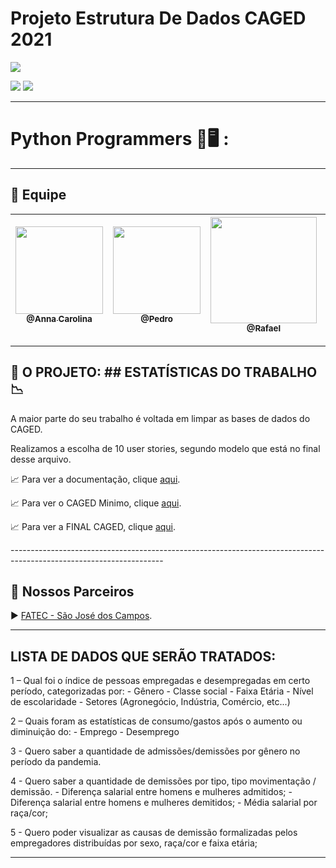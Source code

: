 # Projeto Estrutura De Dados CAGED 2021

<p><img src="https://img.shields.io/badge/Menu%20Principal-Projeto%20Em%20Construção-yellow?style=for-the-badge&logo=appveyor"></p>
<p>
<img src="https://img.shields.io/badge/Tecnologias-Python-blueviolet">
<img src="https://img.shields.io/badge/Tecnologia-Jupyter Notebook-blueviolet">
</p>

 
 --------------------------------------------------------------------------------------------------------------------

<p><h1>Python Programmers 📖🖥️ :</h1></p>
 
 --------------------------------------------------------------------------------------------------------------------
## 	:handshake: Equipe

[<img src="https://github.com/developersapi/LMSApp/blob/main/anna.jpeg" width=140 > <br> <sub> @Anna Carolina </sub>](https://github.com/AnnaCMendes)| [<img src="https://github.com/developersapi/LMSApp/blob/main/pedrofs.jpg" width=140 > <br> <sub> @Pedro  </sub>](https://github.com/PedroSilva201) | [<img  src="https://avatars.githubusercontent.com/u/67149165?v=4" width=170 > <br> <sub> @Rafael </sub>](https://github.com/Rafael-BD) | [<img src="https://github.com/developersapi/LMSApp/blob/main/rafael.jpg" width=140 > <br> <sub> @Rafael </sub>](https://github.com/rafaeldossper)|[<img src="https://avatars.githubusercontent.com/u/64873345?v=4" width=170 > <br> <sub> @Camila </sub>](https://github.com/camilaffpacheco)|
 | :---: |:---:|:---:|:---:|:---:|
 
 
 
 --------------------------------------------------------------------------------------------------------------------
## :microscope: O PROJETO:  ## ESTATÍSTICAS DO TRABALHO 📉

 A maior parte do seu trabalho é voltada em limpar as bases de dados do CAGED.
 <p>
 Realizamos a escolha de 10 user stories, segundo modelo que está no final desse arquivo.</p>
 <p>
 <p align="justify">
                     📈 Para ver a documentação, clique <a href="https://www.dropbox.com/s/6lnmpuyqpk5gjnn/ED%20Trabalho%20de%20An%C3%A1lise%20de%20Dados%20P%C3%BAblicos%20CAGED.pdf?dl=0">aqui</a>.
              </p>
 <p align="justify">
                     📈 Para ver o CAGED Minimo, clique <a href="https://www.dropbox.com/s/738p3ixuyj2b0uo/CAGED%20Minimo.txt?dl=0">aqui</a>.
              </p>              
  <p align="justify">
                     📈 Para ver a FINAL CAGED, clique <a href="https://www.dropbox.com/s/nqjdr1kz6r5mx97/FINAL%20CAGED.txt?dl=0">aqui</a>.
		</p>
 --------------------------------------------------------------------------------------------------------------------
 
## 	🏬 Nossos Parceiros

  <p align="justify">
                     ▶️  <a href="http://fatecsjc-prd.azurewebsites.net/">FATEC - São José dos Campos</a>.
              </p>
              
              
 --------------------------------------------------------------------------------------------------------------------
 
 
## LISTA DE DADOS QUE SERÃO TRATADOS: 

1 – Qual foi o índice de pessoas empregadas e desempregadas em certo período, categorizadas por: 
	- Gênero 
	- Classe social 
	- Faixa Etária 
	- Nível de escolaridade 
	- Setores (Agronegócio, Indústria, Comércio, etc...) 

2 – Quais foram as estatísticas de consumo/gastos após o aumento ou diminuição do: 
	- Emprego 
	- Desemprego 

3 - Quero saber a quantidade de admissões/demissões por gênero no período da pandemia.

4 - Quero saber a quantidade de demissões por tipo, tipo movimentação / demissão.
	- Diferença salarial entre homens e mulheres admitidos;
    	- Diferença salarial entre homens e mulheres demitidos;
    	- Média salarial por raça/cor;
    

5 - Quero poder visualizar as causas de demissão formalizadas pelos empregadores distribuídas por sexo, raça/cor e faixa etária;

--------------------------------------------------------------------------------------------------------------------

